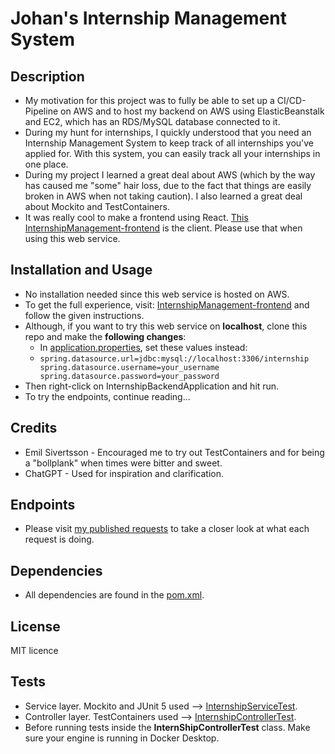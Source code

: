 # Johan's Internship Management System

## Description
+ My motivation for this project was to fully be able to set up a CI/CD-Pipeline on AWS and to host my backend on AWS using ElasticBeanstalk and EC2, which has an RDS/MySQL database connected to it.
+ During my hunt for internships, I quickly understood that you need an Internship Management System to keep track of all internships you've applied for. With this system, you can easily track all your internships in one place.
+ During my project I learned a great deal about AWS (which by the way has caused me "some" hair loss, due to the fact that things are easily broken in AWS when not taking caution). I also learned a great deal about Mockito and TestContainers.
+ It was really cool to make a frontend using React. [This InternshipManagement-frontend](https://github.com/JohRome/InternshipManagement-Frontend) is the client. Please use that when using this web service.

## Installation and Usage
+ No installation needed since this web service is hosted on AWS.
+ To get the full experience, visit: [InternshipManagement-frontend](https://github.com/JohRome/InternshipManagement-Frontend) and follow the given instructions.
+ Although, if you want to try this web service on **localhost**, clone this repo and make the **following changes**:
  + In [application.properties](src/main/resources/application.properties), set these values instead:
  + ``spring.datasource.url=jdbc:mysql://localhost:3306/internship
    spring.datasource.username=your_username
    spring.datasource.password=your_password``
+ Then right-click on InternshipBackendApplication and hit run.
+ To try the endpoints, continue reading...

## Credits
* Emil Sivertsson - Encouraged me to try out TestContainers and for being a "bollplank" when times were bitter and sweet.
* ChatGPT - Used for inspiration and clarification.

## Endpoints
+ Please visit [my published requests](https://documenter.getpostman.com/view/29777299/2sA2rCSLRc#85672b5f-1115-4b5d-b53a-bfa7315b3edc) to take a closer look at what each request is doing.

## Dependencies
+ All dependencies are found in the [pom.xml](pom.xml).

## License
MIT licence

## Tests
+ Service layer. Mockito and JUnit 5 used --> [InternshipServiceTest](src/test/java/com/jromeo/internshipbackend/service/InternshipServiceTest.java).
+ Controller layer. TestContainers used --> [InternshipControllerTest](src/test/java/com/jromeo/internshipbackend/controller/InternshipControllerTest.java).
+ Before running tests inside the **InternShipControllerTest** class. Make sure your engine is running in Docker Desktop.